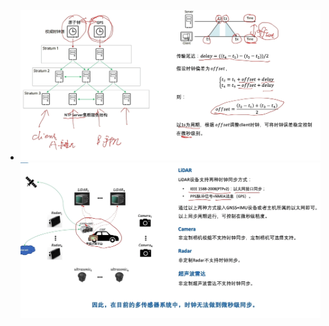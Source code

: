 - ![image.png](../assets/image_1645780246198_0.png)
  ![image.png](../assets/image_1645780290325_0.png)